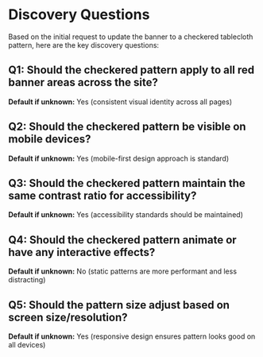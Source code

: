 # Discovery Questions

Based on the initial request to update the banner to a checkered tablecloth pattern, here are the key discovery questions:

## Q1: Should the checkered pattern apply to all red banner areas across the site?
**Default if unknown:** Yes (consistent visual identity across all pages)

## Q2: Should the checkered pattern be visible on mobile devices?
**Default if unknown:** Yes (mobile-first design approach is standard)

## Q3: Should the checkered pattern maintain the same contrast ratio for accessibility?
**Default if unknown:** Yes (accessibility standards should be maintained)

## Q4: Should the checkered pattern animate or have any interactive effects?
**Default if unknown:** No (static patterns are more performant and less distracting)

## Q5: Should the pattern size adjust based on screen size/resolution?
**Default if unknown:** Yes (responsive design ensures pattern looks good on all devices)